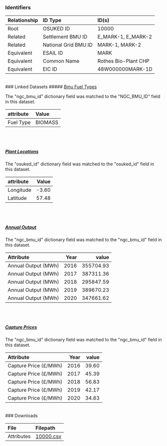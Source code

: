 ### Identifiers

| Relationship   | ID Type              | ID(s)                |
|:---------------|:---------------------|:---------------------|
| Root           | OSUKED ID            | 10000                |
| Related        | Settlement BMU ID    | E_MARK-1, E_MARK-2   |
| Related        | National Grid BMU ID | MARK-1, MARK-2       |
| Equivalent     | ESAIL ID             | MARK                 |
| Equivalent     | Common Name          | Rothes Bio-Plant CHP |
| Equivalent     | EIC ID               | 48W000000MARK-1D     |

<br>
### Linked Datasets
##### <a href="https://osuked.github.io/Power-Station-Dictionary/datasets/bmu-fuel-types">Bmu Fuel Types</a>



The "ngc_bmu_id" dictionary field was matched to the "NGC_BMU_ID" field in this dataset.

| attribute   | Value   |
|:------------|:--------|
| Fuel Type   | BIOMASS |

<br><br>
##### <a href="https://osuked.github.io/Power-Station-Dictionary/datasets/plant-locations">Plant Locations</a>



The "osuked_id" dictionary field was matched to the "osuked_id" field in this dataset.

| attribute   |   Value |
|:------------|--------:|
| Longitude   |   -3.60 |
| Latitude    |   57.48 |

<br><br>
##### <a href="https://osuked.github.io/Power-Station-Dictionary/datasets/annual-output">Annual Output</a>



The "ngc_bmu_id" dictionary field was matched to the "ngc_bmu_id" field in this dataset.

| Attribute           |   Year |     value |
|:--------------------|-------:|----------:|
| Annual Output (MWh) |   2016 | 355704.93 |
| Annual Output (MWh) |   2017 | 387311.36 |
| Annual Output (MWh) |   2018 | 295847.59 |
| Annual Output (MWh) |   2019 | 389670.23 |
| Annual Output (MWh) |   2020 | 347661.62 |

<br><br>
##### <a href="https://osuked.github.io/Power-Station-Dictionary/datasets/capture-prices">Capture Prices</a>



The "ngc_bmu_id" dictionary field was matched to the "ngc_bmu_id" field in this dataset.

| Attribute             |   Year |   value |
|:----------------------|-------:|--------:|
| Capture Price (£/MWh) |   2016 |   39.60 |
| Capture Price (£/MWh) |   2017 |   45.39 |
| Capture Price (£/MWh) |   2018 |   56.83 |
| Capture Price (£/MWh) |   2019 |   42.17 |
| Capture Price (£/MWh) |   2020 |   34.83 |


<br>
### Downloads


| File       | Filepath                                                                              |
|:-----------|:--------------------------------------------------------------------------------------|
| Attributes | [10000.csv](https://osuked.github.io/Power-Station-Dictionary/object_attrs/10000.csv) |
